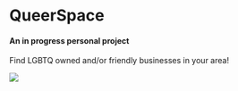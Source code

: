 <h1>QueerSpace</h1>
<h4>An in progress personal project</h4>
<p>Find LGBTQ owned and/or friendly businesses in your area!
</p>

<img src="https://user-images.githubusercontent.com/98436419/174197881-d21c2a58-3837-40b6-affc-d2d970ac21c9.png)
">
